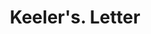 ---
doi: 10.7916/D8F209SS
date_other: '1900'
date_other_textual: 1900-1909
form: correspondence
genre:
- Letters (correspondence)
name:
- Keeler's
object_in_context_url: https://biggert.cul.columbia.edu/items/view/ave_biggert_00832
subject_hierarchical_geographic:
- Albany, New York, United States
subject_name:
- Keeler's
title: Keeler's. Letter
sort_title: Keeler's. Letter
call_number: ave_biggert_00832
coordinates:
- 42.652499999999996,-73.75722222222223
pid: ave_biggert_00832
identifiers: ave_biggert_00832
thumbnail: https://derivativo-1.library.columbia.edu/iiif/2/ldpd:345849/full/!256,256/0/native.jpg
permalink: /biggert/ave_biggert_00832/
layout: iiif-image-page
---